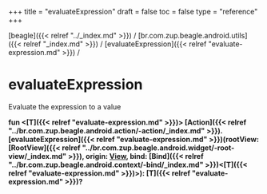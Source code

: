+++
title = "evaluateExpression"
draft = false
toc = false
type = "reference"
+++

[beagle]({{< relref "../_index.md" >}}) / [br.com.zup.beagle.android.utils]({{< relref "_index.md" >}}) / [evaluateExpression]({{< relref "evaluate-expression.md" >}}) / 



# evaluateExpression  


Evaluate the expression to a value

  
  
<b><b>fun <[T]({{< relref "evaluate-expression.md" >}})> [Action]({{< relref "../br.com.zup.beagle.android.action/-action/_index.md" >}}).[evaluateExpression]({{< relref "evaluate-expression.md" >}})(rootView: [RootView]({{< relref "../br.com.zup.beagle.android.widget/-root-view/_index.md" >}}), origin: [View](https://developer.android.com/reference/kotlin/android/view/View.html), bind: [Bind]({{< relref "../br.com.zup.beagle.android.context/-bind/_index.md" >}})<[T]({{< relref "evaluate-expression.md" >}})>): [T]({{< relref "evaluate-expression.md" >}})?</b></b>  



